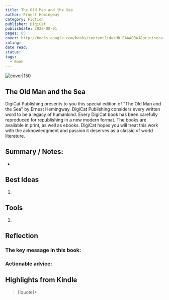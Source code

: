 ```yaml
---
title: The Old Man and the Sea
author: Ernest Hemingway
category: Fiction
publisher: DigiCat
publishdate: 2022-08-01
pages: 65
cover: http://books.google.com/books/content?id=kHh_EAAAQBAJ&printsec=frontcover&img=1&zoom=1&edge=curl&source=gbs_api
rating: 
date read: 
status: 
tags:
  - Book
---
```


![cover|150](http://books.google.com/books/content?id=kHh_EAAAQBAJ&printsec=frontcover&img=1&zoom=1&edge=curl&source=gbs_api.md)

## The Old Man and the Sea
DigiCat Publishing presents to you this special edition of "The Old Man and the Sea" by Ernest Hemingway. DigiCat Publishing considers every written word to be a legacy of humankind. Every DigiCat book has been carefully reproduced for republishing in a new modern format. The books are available in print, as well as ebooks. DigiCat hopes you will treat this work with the acknowledgment and passion it deserves as a classic of world literature.
## Summary / Notes:
- 

## Best Ideas
1. 
## Tools
1. 

## Reflection
### The key message in this book:

### Actionable advice:

## Highlights from Kindle

>[!quote]+ 
>